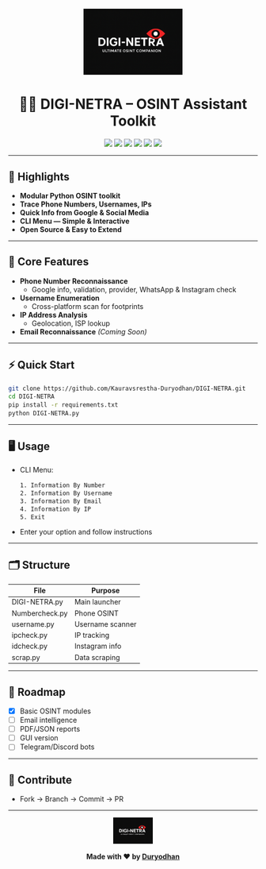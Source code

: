 <p align="center">
  <img src="assets/logo.png" alt="DIGI-NETRA Logo" width="200"/>
</p>

<h1 align="center">🕵️‍♂️ DIGI-NETRA – OSINT Assistant Toolkit</h1>

<p align="center">
  <img src="https://img.shields.io/github/actions/workflow/status/Kauravsrestha-Duryodhan/DIGI-NETRA/main.yml?branch=main&logo=github&style=for-the-badge" />
  <img src="https://img.shields.io/github/issues/Kauravsrestha-Duryodhan/DIGI-NETRA?style=for-the-badge"/>
  <img src="https://img.shields.io/github/issues-pr/Kauravsrestha-Duryodhan/DIGI-NETRA?style=for-the-badge"/>
  <img src="https://img.shields.io/github/license/Kauravsrestha-Duryodhan/DIGI-NETRA?style=for-the-badge"/>
  <img src="https://img.shields.io/github/languages/top/Kauravsrestha-Duryodhan/DIGI-NETRA?logo=python&style=for-the-badge"/>
  <img src="https://img.shields.io/github/stars/Kauravsrestha-Duryodhan/DIGI-NETRA?style=for-the-badge"/>
</p>

---

## 🚀 Highlights

- **Modular Python OSINT toolkit**
- **Trace Phone Numbers, Usernames, IPs**
- **Quick Info from Google & Social Media**
- **CLI Menu — Simple & Interactive**
- **Open Source & Easy to Extend**

---

## 🎯 Core Features

- **Phone Number Reconnaissance**
  - Google info, validation, provider, WhatsApp & Instagram check
- **Username Enumeration**
  - Cross-platform scan for footprints
- **IP Address Analysis**
  - Geolocation, ISP lookup
- **Email Reconnaissance** *(Coming Soon)*

---

## ⚡ Quick Start

```sh
git clone https://github.com/Kauravsrestha-Duryodhan/DIGI-NETRA.git
cd DIGI-NETRA
pip install -r requirements.txt
python DIGI-NETRA.py
```

---

## 🖥️ Usage

- CLI Menu:
  ```
  1. Information By Number
  2. Information By Username
  3. Information By Email
  4. Information By IP
  5. Exit
  ```
- Enter your option and follow instructions

---

## 🗂️ Structure

| File            | Purpose                       |
|-----------------|------------------------------|
| DIGI-NETRA.py   | Main launcher                |
| Numbercheck.py  | Phone OSINT                  |
| username.py     | Username scanner             |
| ipcheck.py      | IP tracking                  |
| idcheck.py      | Instagram info               |
| scrap.py        | Data scraping                |

---

## 🔮 Roadmap

- [x] Basic OSINT modules
- [ ] Email intelligence
- [ ] PDF/JSON reports
- [ ] GUI version
- [ ] Telegram/Discord bots

---

## 🤝 Contribute

- Fork → Branch → Commit → PR

---

<p align="center">
  <img src="assets/logo.png" alt="Logo" width="80"/>
</p>

<p align="center">
  <b>Made with ❤️ by <a href="https://github.com/Kauravsrestha-Duryodhan">Duryodhan</a></b>
</p>